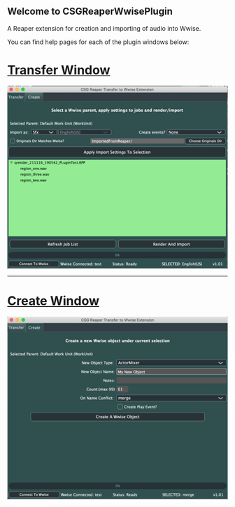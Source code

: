 ## Welcome to CSGReaperWwisePlugin
A Reaper extension for creation and importing of audio into Wwise.

You can find help pages for each of the plugin windows below:

# [Transfer Window](docs/pages/transferhelp.md)
![Transfer Window](docs/images/PluginWindowMain.png)
___
# [Create Window](docs/pages/createhelp.md)
![Create Window](docs/images/PluginWindowCreate.png)
